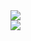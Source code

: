 <!-- https://github.com/anuraghazra/github-readme-stats -->
<div display=flex style="flex-wrap:nowrap;">
    
<div>
    <img src="https://github-readme-stats.vercel.app/api?username=HHUUYYLLEE&show_icons=true&theme=react&custom_title=Lê%20Bá%20Huy%27s%20Github%20Stats&bg_color=30,0F172A,581C87,0F172A,0F172A,581C87,0F172A,0F172A,0F172A&ring_color=00ff00&include_all_commits=true"/>
</div>
   

    

   <img src="https://github-readme-stats.vercel.app/api/top-langs/?username=HHUUYYLLEE&show_icons=true&theme=react&layout=pie"/>


</div>

